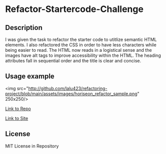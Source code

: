 # Refactor-Startercode-Challenge

## Description 

I was given the task to refactor the starter code to utitlize semantic HTML elements. I also refactored the CSS in order to have less characters while being easier to read. The HTML now reads in a logistical sense and the images have alt tags to improve accessibility within the HTML. The heading attributes fall in sequential order and the title is clear and concise. 

## Usage example

<img src="http://github.com/lalu423/refactoring-project/blob/main/assets/images/horiseon_refactor_sample.png" 250x250/>

[Link to Repo](https://github.com/Lalu423/refactoring-project)

[Link to Site](https://lalu423.github.io/refactoring-project/)

## License

MIT License in Repository